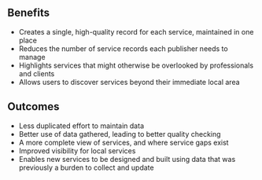 ## Benefits

* Creates a single, high-quality record for each service, maintained in one place  
* Reduces the number of service records each publisher needs to manage  
* Highlights services that might otherwise be overlooked by professionals and clients  
* Allows users to discover services beyond their immediate local area

## Outcomes

* Less duplicated effort to maintain data  
* Better use of data gathered, leading to better quality checking  
* A more complete view of services, and where service gaps exist  
* Improved visibility for local services  
* Enables new services to be designed and built using data that was previously a burden to collect and update
